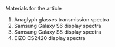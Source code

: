 Materials for the article

1. Anaglyph glasses transmission spectra
2. Samsung Galaxy S6 display spectra
3. Samsung Galaxy S8 display spectra
4. EIZO CS2420 display spectra
   
